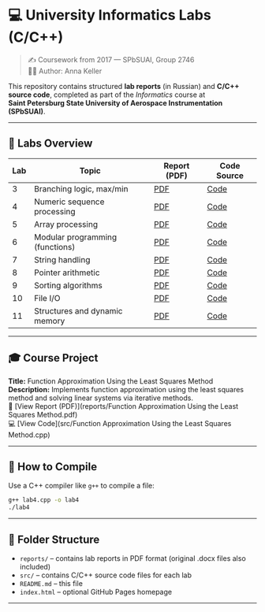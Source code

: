 # 💻 University Informatics Labs (C/C++)

> ✍️ Coursework from 2017 — SPbSUAI, Group 2746  
> 👩‍💻 Author: Anna Keller

This repository contains structured **lab reports** (in Russian) and **C/C++ source code**, completed as part of the *Informatics* course at  
**Saint Petersburg State University of Aerospace Instrumentation (SPbSUAI)**.

---

## 🧪 Labs Overview

| Lab | Topic | Report (PDF) | Code Source |
|-----|-------------------------------|----------------------------|--------------|
| 3 | Branching logic, max/min | [PDF](reports/lab3_report.pdf) | [Code](src/lab3.cpp) |
| 4 | Numeric sequence processing | [PDF](reports/lab4_report.pdf) | [Code](src/lab4.cpp) |
| 5 | Array processing | [PDF](reports/lab5_report.pdf) | [Code](src/lab5.cpp) |
| 6 | Modular programming (functions) | [PDF](reports/lab6_report.pdf) | [Code](src/lab6.cpp) |
| 7 | String handling | [PDF](reports/lab7_report.pdf) | [Code](src/lab7.cpp) |
| 8 | Pointer arithmetic | [PDF](reports/lab8_report.pdf) | [Code](src/lab8.cpp) |
| 9 | Sorting algorithms | [PDF](reports/lab9.pdf) | [Code](src/lab9.cpp) |
| 10 | File I/O | [PDF](reports/lab10.pdf) | [Code](src/lab10.cpp) |
| 11 | Structures and dynamic memory | [PDF](reports/lab11.pdf) | [Code](src/lab11.cpp) |

---

## 🎓 Course Project

**Title:** Function Approximation Using the Least Squares Method  
**Description:** Implements function approximation using the least squares method and solving linear systems via iterative methods.  
📄 [View Report (PDF)](reports/Function Approximation Using the Least Squares Method.pdf)  
💻 [View Code](src/Function Approximation Using the Least Squares Method.cpp)

---

## 🔧 How to Compile

Use a C++ compiler like `g++` to compile a file:

```bash
g++ lab4.cpp -o lab4
./lab4
```

---

## 📁 Folder Structure

- `reports/` – contains lab reports in PDF format (original .docx files also included)
- `src/` – contains C/C++ source code files for each lab
- `README.md` – this file
- `index.html` – optional GitHub Pages homepage

---
